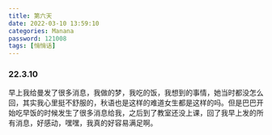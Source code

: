 ```yaml
---
title: 第六天
date: 2022-03-10 13:59:10
categories: Manana
password: 121008 
tags: [悄悄话]
---
```


### 22.3.10

早上我给曼发了很多消息，我做的梦，我吃的饭，我想到的事情，她当时都没怎么回，其实我心里挺不舒服的，秋语也是这样的难道女生都是这样的吗。但是巴巴开始吃早饭的时候发生了很多消息给我，之后到了教室还没上课，回了我早上发的所有消息，好感动，嘿嘿，我真的好容易满足啊。